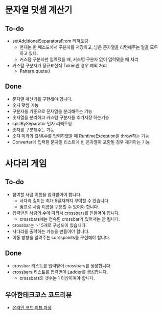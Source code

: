 # 문자열 덧셈 계산기
## To-do
   * setAdditionalSeparatorsFrom 리팩토링
     - 현재는 한 메소드에서 구분자를 저장하고, 남은 문자열을 리턴해주는 일을 모두하고 있다.
     - 커스텀 구분자만 입력됐을 때, 커스텀 구분자 없이 입력됐을 때 처리
   * 커스텀 구분자가 정규표현식 Token인 경우 예외 처리
     - Pattern.quote()
## Done
   * 문자열 계산기를 구현해야 합니다.
   * 숫자 덧셈 기능
   * 구분자를 기준으로 문자열을 분리해주는 기능
   * 숫자열을 분리하고 커스텀 구분자를 추가저장 하는기능
   * splitBySeparator 인자 리펙토링
   * 숫자를 구분해주는 기능
   * 숫자 이외의 값/음수를 입력하였을 때 RuntimeException을 throw하는 기능 
   * Converter에 입력된 문자열 리스트에 빈 문자열이 포함될 경우 제거하는 기능


# 사다리 게임
## To-do
   * 참여할 사람 이름을 입력받아야 합니다.
     - 사다리 길이는 최대 5글자까지 부여할 수 있습니다.
     - 쉼표로 사람 이름을 구분할 수 있어야 합니다.
   * 입력받은 사람의 수에 따라서 crossbars를 만들어야 합니다.
     - crossbars에는 연속된 crossbar가 있어서는 안 됩니다.
   * crossbar는 '-' 5개로 구성되어 있습니다.
   * 사다리를 출력하는 기능을 만들어야 합니다.
   * 이동 방향을 알려주는 corsspoints를 구현해야 합니다.

## Done
   * crossbar 리스트를 입력받아 crossbars를 생성합니다.
   * crossbars 리스트를 입력받아 Ladder를 생성합니다.
     - crossbars의 갯수는 1 이상이여야 합니다.
## 우아한테크코스 코드리뷰
* [온라인 코드 리뷰 과정](https://github.com/woowacourse/woowacourse-docs/blob/master/maincourse/README.md)

